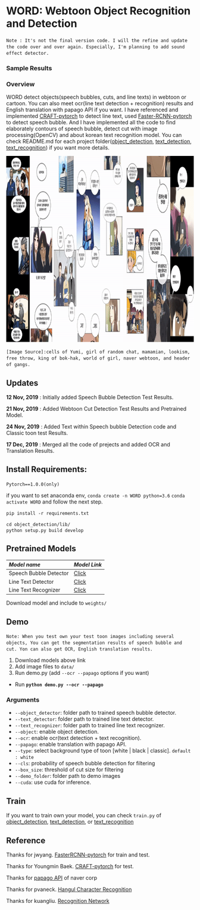 # WORD: Webtoon Object Recognition and Detection

`Note : It's not the final version code. I will the refine and update the code over and over again. Especially, I'm planning to add sound effect detector.`
### Sample Results

### Overview

WORD detect objects(speech bubbles, cuts, and line texts) in webtoon or cartoon. You can also meet ocr(line text detection + recognition) results and English translation with papago API if you want. I have referenced and implemented [CRAFT-pytorch](https://github.com/clovaai/CRAFT-pytorch) to detect line text, used [Faster-RCNN-pytorch](https://github.com/jwyang/faster-rcnn.pytorch/tree/pytorch-1.0) to detect speech bubble. And I have implemented all the code to find elaborately contours of speech bubble, detect cut with image processing(OpenCV) and about korean text recognition model. You can check README.md for each project folder([object_detection](./object_detection/),  [text_detection](./text_detection/), [text_recognition](./text_recognition/)) if you want more details.

<img width="1000" height="500" src="./figures/demo.gif">

`[Image Source]:cells of Yumi, girl of random chat, mamamian, lookism, free throw, king of bok-hak, world of girl, naver webtoon, and header of gangs. `


## Updates 
**12 Nov, 2019** : Initially added Speech Bubble Detection Test Results.

**21 Nov, 2019** : Added Webtoon Cut Detection Test Results and Pretrained Model.

**24 Nov, 2019** : Added Text within Speech bubble Detection code and Classic toon test Results.

**17 Dec, 2019** : Merged all the code of prejects and added OCR and Translation Results.

## Install Requirements: 
`Pytorch==1.0.0(only)`

if you want to set anaconda env, `conda create -n WORD python=3.6` `conda activate WORD` and follow the next step.

```
pip install -r requirements.txt
```        
```
cd object_detection/lib/
python setup.py build develop
```    

## Pretrained Models
 *Model name* | *Model Link* |
 | :--- | :--- |
Speech Bubble Detector | [Click](https://drive.google.com/open?id=1F10sRXWuICKuSQclaUnQVBo1rlxa6ogR)
Line Text Detector | [Click](https://drive.google.com/open?id=1gL0-2IdSqIBN1o3W2AWEtOQRab-t5wx8)
Line Text Recognizer | [Click](https://drive.google.com/open?id=1hhAER4rz6Ucgs0J-VzPuIeXbN5ReDOka)

Download model and include to `weights/`

## Demo
`Note: When you test own your test toon images including several objects, You can get the segmentation results of speech bubble and cut. Yon can also get OCR, English translation results.`
1. Download models above link
2. Add image files to `data/`
3. Run demo.py (add `--ocr --papago` options if you want)

- Run **`python demo.py --ocr --papago `**

### Arguments

* `--object_detector`: folder path to trained speech bubble detector.
* `--text_detector`: folder path to trained line text detector.
* `--text_recognizer`: folder path to trained line text recognizer.
* `--object`: enable object detection.
* `--ocr`: enable ocr(text detection + text recognition). 
* `--papago`: enable translation with papago API. 
* `--type`: select background type of toon [white | black | classic]. `default : white`
* `--cls`: probability of speech bubble detection for filtering 
* `--box_size`: threshold of cut size for filtering
* `--demo_folder`: folder path to demo images
* `--cuda`: use cuda for inference.



## Train
If you want to train own your model, you can check `train.py` of [object_detection](./object_detection/train.py), [text_detection](./text_detection/train.py), or [text_recognition](./text_recognition/train.py)

## Reference
Thanks for jwyang. [FasterRCNN-pytorch](https://github.com/jwyang/faster-rcnn.pytorch/tree/pytorch-1.0) for train and test.

Thanks for Youngmin Baek. [CRAFT-pytorch](https://github.com/clovaai/CRAFT-pytorch) for test.

Thanks for [papago API](https://github.com/naver/naver-openapi-guide/tree/master/ko/papago-apis) of naver corp

Thanks for pvaneck. [Hangul Character Recognition](https://github.com/IBM/tensorflow-hangul-recognition)

Thanks for kuangliu. [Recognition Network](https://github.com/kuangliu/pytorch-cifar)
